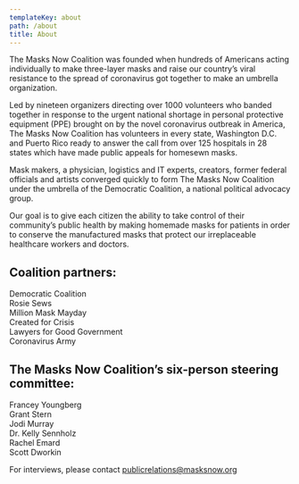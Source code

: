 ```yaml
---
templateKey: about
path: /about
title: About
---
```

The Masks Now Coalition was founded when hundreds of Americans acting individually to make three-layer masks and raise our country’s viral resistance to the spread of coronavirus got together to make an umbrella organization. 

Led by nineteen organizers directing over 1000 volunteers who banded together in response to the urgent national shortage in personal protective equipment (PPE) brought on by the novel coronavirus outbreak in America, The Masks Now Coalition has volunteers in every state, Washington D.C. and Puerto Rico ready to answer the call from over 125 hospitals in 28 states which have made public appeals for homesewn masks.

Mask makers, a physician, logistics and IT experts, creators, former federal officials and artists converged quickly to form The Masks Now Coalition under the umbrella of the Democratic Coalition, a national political advocacy group.

Our goal is to give each citizen the ability to take control of their community’s public health by making homemade masks for patients in order to conserve the manufactured masks that protect our irreplaceable healthcare workers and doctors. 

## Coalition partners: 

Democratic Coalition  
Rosie Sews  
Million Mask Mayday  
Created for Crisis  
Lawyers for Good Government  
Coronavirus Army

## The Masks Now Coalition’s six-person steering committee:

Francey Youngberg  
Grant Stern  
Jodi Murray  
Dr. Kelly Sennholz  
Rachel Emard  
Scott Dworkin

For interviews, please contact [publicrelations@masksnow.org](mailto:publicrelations@masksnow.org)
